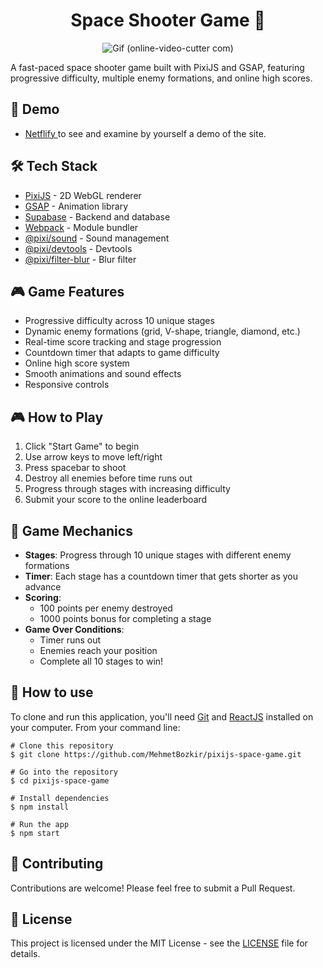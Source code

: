<div align="center">

# Space Shooter Game 🚀

![Gif (online-video-cutter com)](https://github.com/user-attachments/assets/c5dc13d9-7bf0-41d3-96d4-877abf241c6f)

</div>

A fast-paced space shooter game built with PixiJS and GSAP, featuring progressive difficulty, multiple enemy formations, and online high scores.

## :link: Demo
  - <a target="_blank" href="https://pixijs-space-game.vercel.app/"> Netflify </a> to see and examine by yourself a demo of the site.

## 🛠 Tech Stack

- [PixiJS](https://pixijs.com/) - 2D WebGL renderer
- [GSAP](https://greensock.com/gsap/) - Animation library
- [Supabase](https://supabase.com/) - Backend and database
- [Webpack](https://webpack.js.org/) - Module bundler
- [@pixi/sound](https://github.com/pixijs/sound) - Sound management
- [@pixi/devtools](https://github.com/pixijs/devtools) - Devtools
- [@pixi/filter-blur](https://github.com/pixijs/filters) - Blur filter

## 🎮 Game Features

- Progressive difficulty across 10 unique stages
- Dynamic enemy formations (grid, V-shape, triangle, diamond, etc.)
- Real-time score tracking and stage progression
- Countdown timer that adapts to game difficulty
- Online high score system
- Smooth animations and sound effects
- Responsive controls

## 🎮 How to Play

1. Click "Start Game" to begin
2. Use arrow keys to move left/right
3. Press spacebar to shoot
4. Destroy all enemies before time runs out
5. Progress through stages with increasing difficulty
6. Submit your score to the online leaderboard

## 🎯 Game Mechanics

- **Stages**: Progress through 10 unique stages with different enemy formations
- **Timer**: Each stage has a countdown timer that gets shorter as you advance
- **Scoring**:
  - 100 points per enemy destroyed
  - 1000 points bonus for completing a stage
- **Game Over Conditions**:
  - Timer runs out
  - Enemies reach your position
  - Complete all 10 stages to win!

## :book: How to use
To clone and run this application, you'll need [Git](https://git-scm.com/downloads) and [ReactJS](https://reactjs.org/docs/getting-started.html) installed on your computer. From your command line:

```
# Clone this repository
$ git clone https://github.com/MehmetBozkir/pixijs-space-game.git

# Go into the repository
$ cd pixijs-space-game

# Install dependencies
$ npm install

# Run the app
$ npm start
```

## 🤝 Contributing

Contributions are welcome! Please feel free to submit a Pull Request.

## 📝 License

This project is licensed under the MIT License - see the [LICENSE](LICENSE) file for details.

